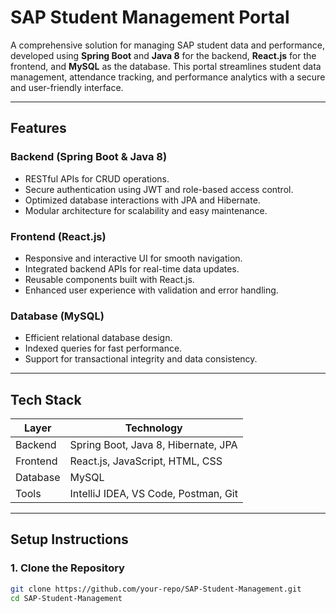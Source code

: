 # **SAP Student Management Portal**

A comprehensive solution for managing SAP student data and performance, developed using **Spring Boot** and **Java 8** for the backend, **React.js** for the frontend, and **MySQL** as the database. This portal streamlines student data management, attendance tracking, and performance analytics with a secure and user-friendly interface.

---

## **Features**

### **Backend (Spring Boot & Java 8)**
- RESTful APIs for CRUD operations.
- Secure authentication using JWT and role-based access control.
- Optimized database interactions with JPA and Hibernate.
- Modular architecture for scalability and easy maintenance.

### **Frontend (React.js)**
- Responsive and interactive UI for smooth navigation.
- Integrated backend APIs for real-time data updates.
- Reusable components built with React.js.
- Enhanced user experience with validation and error handling.

### **Database (MySQL)**
- Efficient relational database design.
- Indexed queries for fast performance.
- Support for transactional integrity and data consistency.

---

## **Tech Stack**

| **Layer**         | **Technology**         |
|--------------------|------------------------|
| Backend            | Spring Boot, Java 8, Hibernate, JPA |
| Frontend           | React.js, JavaScript, HTML, CSS |
| Database           | MySQL                 |
| Tools              | IntelliJ IDEA, VS Code, Postman, Git |

---

## **Setup Instructions**

### **1. Clone the Repository**
```bash
git clone https://github.com/your-repo/SAP-Student-Management.git
cd SAP-Student-Management
